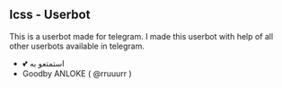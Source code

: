 ##                      Icss - Userbot



This is a userbot made for telegram. I made this userbot with help of all other userbots available in telegram.

- 💕 استمتعو به
- Goodby ANLOKE ( @rruuurr )
